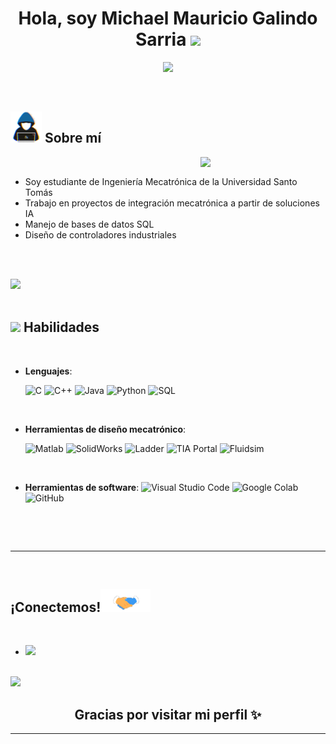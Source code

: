 <h1 align="center"><b>Hola, soy Michael Mauricio Galindo Sarria </b><img src="https://media.giphy.com/media/hvRJCLFzcasrR4ia7z/giphy.gif" width="35"></h1>

<p align="center">
  <a href="https://github.com/DenverCoder1/readme-typing-svg"><img src="https://readme-typing-svg.herokuapp.com?font=Time+New+Roman&color=cyan&size=25&center=true&vCenter=true&width=600&height=100&lines=Ingeniero+mecatronico+soluciones+IA;Ingeniero+de+base+de+datos;Integración+mecatrónica"></a>
</p>

<br>

## <picture><img src = "https://github.com/0xAbdulKhalid/0xAbdulKhalid/raw/main/assets/mdImages/about_me.gif" width = 50px></picture> **Sobre mí**

<picture>
  <img align="right" src="https://www.google.com/url?sa=i&url=https%3A%2F%2Formet.boyaca.gov.co%2F2021%2F09%2F30%2Funiversidad-santo-tomas%2F&psig=AOvVaw2GU-kyRYTUmBcx10ziCHgI&ust=1753897274314000&source=images&cd=vfe&opi=89978449&ved=0CBUQjRxqFwoTCLiOsdHO4o4DFQAAAAAdAAAAABAE" width="200px" /> </picture>

<br>

- Soy estudiante de Ingeniería Mecatrónica de la Universidad Santo Tomás  
- Trabajo en proyectos de integración mecatrónica a partir de soluciones IA  
- Manejo de bases de datos SQL  
- Diseño de controladores industriales  

<br><br>

<img src="https://user-images.githubusercontent.com/73097560/115834477-dbab4500-a447-11eb-908a-139a6edaec5c.gif"><br><br>

## <img src="https://media2.giphy.com/media/QssGEmpkyEOhBCb7e1/giphy.gif?cid=ecf05e47a0n3gi1bfqntqmob8g9aid1oyj2wr3ds3mg700bl&rid=giphy.gif" width ="25"><b> Habilidades</b>
<br>

<p align="center">

- **Lenguajes**:

  ![C](https://img.shields.io/badge/C%20-%232370ED.svg?style=for-the-badge&logo=c&logoColor=white)
  ![C++](https://img.shields.io/badge/C++%20-%2300599C.svg?style=for-the-badge&logo=c%2B%2B&logoColor=white)
  ![Java](https://img.shields.io/badge/Java-%23ED8B00?style=for-the-badge&logo=java&logoColor=white)
  ![Python](https://img.shields.io/badge/Python%20-%2314354C.svg?style=for-the-badge&logo=python&logoColor=white)
  ![SQL](https://img.shields.io/badge/SQL-%2300f.svg?style=for-the-badge&logo=mysql&logoColor=white)

<br>

- **Herramientas de diseño mecatrónico**:

  ![Matlab](https://img.shields.io/badge/Matlab-%23FF7F50.svg?style=for-the-badge&logo=mathworks&logoColor=white)
  ![SolidWorks](https://img.shields.io/badge/SolidWorks-%23FF0000.svg?style=for-the-badge&logo=solidworks&logoColor=white)
  ![Ladder](https://img.shields.io/badge/Ladder%20Logic-%23F7DF1E.svg?style=for-the-badge&logo=plc&logoColor=black)
  ![TIA Portal](https://img.shields.io/badge/TIA%20Portal-%2300599C.svg?style=for-the-badge&logo=siemens&logoColor=white)
  ![Fluidsim](https://img.shields.io/badge/Fluidsim-%2339A9DB.svg?style=for-the-badge&logo=hydraulics&logoColor=white)

<br>

- **Herramientas de software**:
  ![Visual Studio Code](https://img.shields.io/badge/Visual%20Studio%20Code-0078d7.svg?style=for-the-badge&logo=visual-studio-code&logoColor=white)
  ![Google Colab](https://img.shields.io/badge/Google%20Colab-F9AB00?style=for-the-badge&logo=googlecolab&logoColor=white)
  ![GitHub](https://img.shields.io/badge/github-%23121011.svg?style=for-the-badge&logo=github&logoColor=white)

<br>
</p>


<br>

-----

<br>

## <b>¡Conectemos!</b><img src="https://github.com/0xAbdulKhalid/0xAbdulKhalid/raw/main/assets/mdImages/handshake.gif" width ="80">
<br>

<div align='left'>

<ul>

<li>
<a href="mailto:maicoolgalindo@gmail.com" target="_blank">
<img src="https://img.shields.io/badge/gmail:-maicoolgalindo@gmail.com-%23EA4335.svg?style=for-the-badge&logo=gmail&logoColor=white" />
</a>
</li>
	
</ul>
</div>

<br>

<img src="https://user-images.githubusercontent.com/73097560/115834477-dbab4500-a447-11eb-908a-139a6edaec5c.gif">

<div align='center'>

## <b>Gracias por visitar mi perfil ✨</b>

</div>

---
